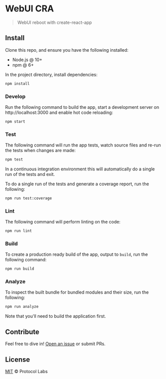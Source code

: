 # WebUI CRA

> WebUI reboot with create-react-app

## Install

Clone this repo, and ensure you have the following installed:

* Node.js @ 10+
* npm @ 6+

In the project directory, install dependencies:

```js
npm install
```

### Develop

Run the following command to build the app, start a development server on http://localhost:3000 and enable hot code reloading:

```sh
npm start
```

### Test

The following command will run the app tests, watch source files and re-run the tests when changes are made:

```sh
npm test
```

In a continuous integration environment this will automatically do a single run of the tests and exit.

To do a single run of the tests and generate a coverage report, run the following:

```sh
npm run test:coverage
```

### Lint

The following command will perform linting on the code:

```sh
npm run lint
```

### Build

To create a production ready build of the app, output to `build`, run the following command:

```sh
npm run build
```

### Analyze

To inspect the built bundle for bundled modules and their size, run the following:

```sh
npm run analyze
```

Note that you'll need to build the application first.

## Contribute

Feel free to dive in! [Open an issue](https://github.com/ipfs-shipyard/TBC/issues/new) or submit PRs.

## License

[MIT](LICENSE) © Protocol Labs
